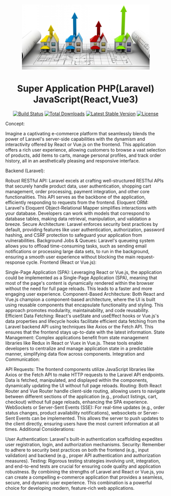 <p align="center">
<a href="" target="_blank"><img src="public\img\aa.jpg" width="400" alt="Super Application PHP(Laravel) JavaScript(React,Vue3)">
</a></p>
<h1 align="center">Super Application PHP(Laravel) JavaScript(React,Vue3)</h1>
<p align="center">
<a href=""><img src="https://github.com/laravel/framework/workflows/tests/badge.svg" alt="Build Status"></a>
<a href=""><img src="https://img.shields.io/packagist/dt/laravel/framework" alt="Total Downloads"></a>
<a href=""><img src="https://img.shields.io/packagist/v/laravel/framework" alt="Latest Stable Version"></a>
<a href=""><img src="https://img.shields.io/packagist/l/laravel/framework" alt="License"></a>
</p>
 
Concept:

Imagine a captivating e-commerce platform that seamlessly blends the power of Laravel's server-side capabilities with the dynamism and interactivity offered by React or Vue.js on the frontend. This application offers a rich user experience, allowing customers to browse a vast selection of products, add items to carts, manage personal profiles, and track order history, all in an aesthetically pleasing and responsive interface.

Backend (Laravel):

Robust RESTful API: Laravel excels at crafting well-structured RESTful APIs that securely handle product data, user authentication, shopping cart management, order processing, payment integration, and other core functionalities. This API serves as the backbone of the application, efficiently responding to requests from the frontend.
Eloquent ORM: Laravel's Eloquent Object-Relational Mapper simplifies interactions with your database. Developers can work with models that correspond to database tables, making data retrieval, manipulation, and validation a breeze.
Secure Architecture: Laravel enforces security best practices by default, providing features like user authentication, authorization, password hashing, and CSRF protection to safeguard your application from vulnerabilities.
Background Jobs & Queues: Laravel's queueing system allows you to offload time-consuming tasks, such as sending email notifications or processing large data sets, to run in the background, ensuring a smooth user experience without blocking the main request-response cycle.
Frontend (React or Vue.js):

Single-Page Application (SPA): Leveraging React or Vue.js, the application could be implemented as a Single-Page Application (SPA), meaning that most of the page's content is dynamically rendered within the browser without the need for full page reloads. This leads to a faster and more engaging user experience.
Component-Based Architecture: Both React and Vue.js champion a component-based architecture, where the UI is built using reusable components that encapsulate functionality and styling. This approach promotes modularity, maintainability, and code reusability.
Efficient Data Fetching: React's useState and useEffect hooks or Vue.js's data properties and lifecycle hooks facilitate efficient data fetching from the Laravel backend API using techniques like Axios or the Fetch API. This ensures that the frontend stays up-to-date with the latest information.
State Management: Complex applications benefit from state management libraries like Redux in React or Vuex in Vue.js. These tools enable developers to centralize and manage application state in a predictable manner, simplifying data flow across components.
Integration and Communication:

API Requests: The frontend components utilize JavaScript libraries like Axios or the Fetch API to make HTTP requests to the Laravel API endpoints. Data is fetched, manipulated, and displayed within the components, dynamically updating the UI without full page reloads.
Routing: Both React Router and Vue Router handle client-side routing, allowing users to navigate between different sections of the application (e.g., product listings, cart, checkout) without full page reloads, enhancing the SPA experience.
WebSockets or Server-Sent Events (SSE): For real-time updates (e.g., order status changes, product availability notifications), websockets or Server-Sent Events can be implemented. This allows the server to push updates to the client directly, ensuring users have the most current information at all times.
Additional Considerations:

User Authentication: Laravel's built-in authentication scaffolding expedites user registration, login, and authorization mechanisms.
Security: Remember to adhere to security best practices on both the frontend (e.g., input validation) and backend (e.g., proper API authentication and authorization measures).
Testing: Rigorous testing strategies involving unit, integration, and end-to-end tests are crucial for ensuring code quality and application robustness.
By combining the strengths of Laravel and React or Vue.js, you can create a compelling e-commerce application that provides a seamless, secure, and dynamic user experience. This combination is a powerful choice for developing modern, feature-rich web applications.